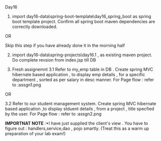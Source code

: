 Day16

1. import day16-data\spring-boot-template\day16_spring_boot as spring boot template project.
  Confirm all spring boot maven dependencies are correctly downloaded.

OR

Skip this step if you have already done it in the morning half

2. import day16-data\spring-projects\day16.1 , as existing maven project. 
  Do complete revsion from index.jsp till DB

3. Fresh assignemnt
  3.1 Refer to my_emp table in DB .
    Create spring MVC hibernate based application , to display emp details , for a specific department , sorted as per salary in desc manner.
    For Page flow : refer to :assgn1.png

OR 

  3.2 Refer to our student management system.
    Create spring MVC hibernate based application ,to display stduent details , from a project , title specfied by the user.
    For Page flow : refer to :assgn2.png

**IMPORTNAT NOTE** :*I have just supplied the client's view . You have to figure out :
      handlers,service,dao , pojo smartly. (Treat this as a warm up preparation of your lab exam!)
